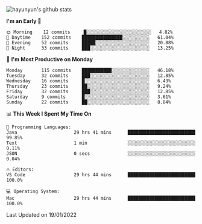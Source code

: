 
![hayunyun's github stats](https://github-readme-stats.vercel.app/api?username=hayunyun&show_icons=true)


<!--START_SECTION:waka-->
**I'm an Early 🐤** 

```text
🌞 Morning    12 commits     █░░░░░░░░░░░░░░░░░░░░░░░░   4.82% 
🌆 Daytime    152 commits    ███████████████░░░░░░░░░░   61.04% 
🌃 Evening    52 commits     █████░░░░░░░░░░░░░░░░░░░░   20.88% 
🌙 Night      33 commits     ███░░░░░░░░░░░░░░░░░░░░░░   13.25%

```
📅 **I'm Most Productive on Monday** 

```text
Monday       115 commits    ███████████░░░░░░░░░░░░░░   46.18% 
Tuesday      32 commits     ███░░░░░░░░░░░░░░░░░░░░░░   12.85% 
Wednesday    16 commits     █░░░░░░░░░░░░░░░░░░░░░░░░   6.43% 
Thursday     23 commits     ██░░░░░░░░░░░░░░░░░░░░░░░   9.24% 
Friday       32 commits     ███░░░░░░░░░░░░░░░░░░░░░░   12.85% 
Saturday     9 commits      █░░░░░░░░░░░░░░░░░░░░░░░░   3.61% 
Sunday       22 commits     ██░░░░░░░░░░░░░░░░░░░░░░░   8.84%

```


📊 **This Week I Spent My Time On** 

```text
💬 Programming Languages: 
Java                     29 hrs 41 mins      █████████████████████████   99.85% 
Text                     1 min               ░░░░░░░░░░░░░░░░░░░░░░░░░   0.11% 
JSON                     0 secs              ░░░░░░░░░░░░░░░░░░░░░░░░░   0.04%

🔥 Editors: 
VS Code                  29 hrs 44 mins      █████████████████████████   100.0%

💻 Operating System: 
Mac                      29 hrs 44 mins      █████████████████████████   100.0%

```


 Last Updated on 19/01/2022
<!--END_SECTION:waka-->

<!--
**hayunyun/hayunyun** is a ✨ _special_ ✨ repository because its `README.md` (this file) appears on your GitHub profile.

Here are some ideas to get you started:

- 🔭 I’m currently working on ...
- 🌱 I’m currently learning ...
- 👯 I’m looking to collaborate on ...
- 🤔 I’m looking for help with ...
- 💬 Ask me about ...
- 📫 How to reach me: ...
- 😄 Pronouns: ...
- ⚡ Fun fact: ...
-->
